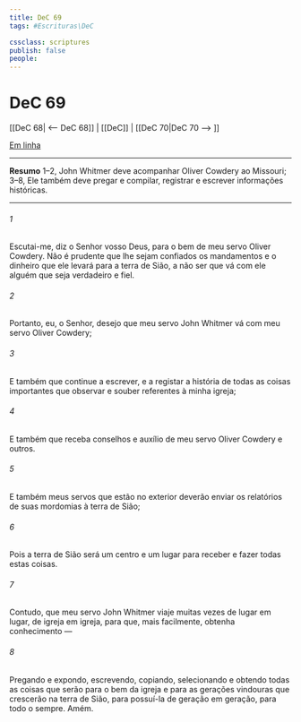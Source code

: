 ```yaml
---
title: DeC 69
tags: #Escrituras\DeC

cssclass: scriptures
publish: false
people:
---
```


# DeC 69
[[DeC 68| <-- DeC 68]] | [[DeC]] | [[DeC 70|DeC 70 --> ]]

[Em linha](https://churchofjesuschrist.org/study/scriptures/dc-testament/dc/69?lang=por)

---
__Resumo__
1–2, John Whitmer deve acompanhar Oliver Cowdery ao Missouri; 3–8, Ele também deve pregar e compilar, registrar e escrever informações históricas.

---
###### 1 
Escutai-me, diz o Senhor vosso Deus, para o bem de meu servo Oliver Cowdery. Não é prudente que lhe sejam confiados os mandamentos e o dinheiro que ele levará para a terra de Sião, a não ser que vá com ele alguém que seja verdadeiro e fiel.

###### 2 
Portanto, eu, o Senhor, desejo que meu servo John Whitmer vá com meu servo Oliver Cowdery;

###### 3 
E também que continue a escrever, e a registar a história de todas as coisas importantes que observar e souber referentes à minha igreja;

###### 4 
E também que receba conselhos e auxílio de meu servo Oliver Cowdery e outros.

###### 5 
E também meus servos que estão no exterior deverão enviar os relatórios de suas mordomias à terra de Sião;

###### 6 
Pois a terra de Sião será um centro e um lugar para receber e fazer todas estas coisas.

###### 7 
Contudo, que meu servo John Whitmer viaje muitas vezes de lugar em lugar, de igreja em igreja, para que, mais facilmente, obtenha conhecimento —

###### 8 
Pregando e expondo, escrevendo, copiando, selecionando e obtendo todas as coisas que serão para o bem da igreja e para as gerações vindouras que crescerão na terra de Sião, para possuí-la de geração em geração, para todo o sempre. Amém.

